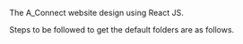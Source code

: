 The A_Connect website design using React JS.

Steps to be followed to get the default folders are as follows.
